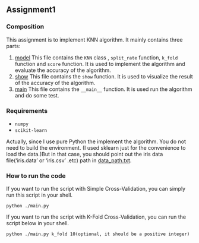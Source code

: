 ## Assignment1

### Composition

This assignment is to implement KNN algorithm. It mainly contains three parts:
1. [model](./model.py)	This file contains the `KNN`  class ,  `split_rate`  function,  `k_fold`  function and  `score`  function. It is used to implement the algorithm and evaluate the accuracy of the algorithm.
2. [show](./show.py) This file contains the  `show`  function. It is used to visualize the result of the accuracy of the algorithm.
3. [main](./main.py) This file contains the  `__main__`  function. It is used run the algorithm and do some test.

### Requirements

- `numpy`
- `scikit-learn`

Actually, since I use pure Python the implement the algorithm. You do not need to build the environment. (I used sklearn just for the convenience to load the data.)But in that case, you should point out the iris data file(‘iris.data’ or ‘iris.csv’ .etc) path in [data_path.txt](./data_path.txt).

### How to run the code

If you want to run the script with Simple Cross-Validation, you can simply run this script in your shell.

```shell
python ./main.py
```

If you want to run the script with K-Fold Cross-Validation, you can run the script below in your shell.

```shell
python ./main.py k_fold 10(optional, it should be a positive integer)
```

